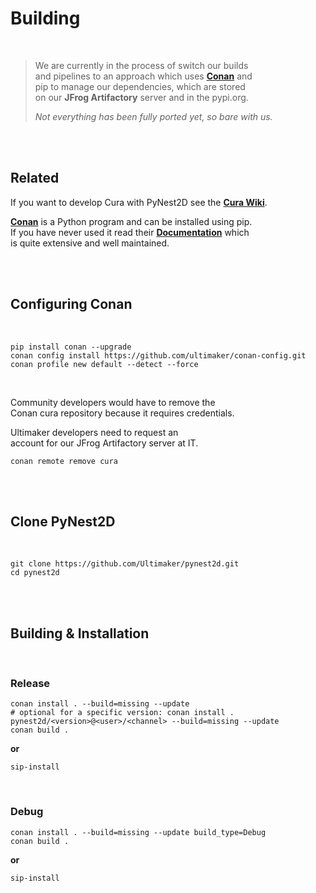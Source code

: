 
# Building

<br>

> We are currently in the process of switch our builds <br>
> and pipelines to an approach which uses **[Conan]** and <br>
> pip to manage our dependencies, which are stored <br>
> on our **JFrog Artifactory** server and in the pypi.org.
>
> *Not everything has been fully ported yet, so bare with us.*


<br>
<br>

## Related

If you want to develop Cura with PyNest2D see the **[Cura Wiki][Cura From Source]**.

**[Conan]** is a Python program and can be installed using pip. <br>
If you have never used it read their **[Documentation][Conan Docs]** which <br>is quite extensive and well maintained.


<br>
<br>

## Configuring Conan

<br>

```shell
pip install conan --upgrade
conan config install https://github.com/ultimaker/conan-config.git
conan profile new default --detect --force
```

<br>

Community developers would have to remove the <br>
Conan cura repository because it requires credentials. 

Ultimaker developers need to request an <br>
account for our JFrog Artifactory server at IT.

```shell
conan remote remove cura
```

<br>
<br>

## Clone PyNest2D

<br>

```shell
git clone https://github.com/Ultimaker/pynest2d.git
cd pynest2d
```

<br>
<br>

## Building & Installation

<br>

### Release

```shell
conan install . --build=missing --update
# optional for a specific version: conan install . pynest2d/<version>@<user>/<channel> --build=missing --update
conan build .
```
**or**

```shell
sip-install
```

<br>

### Debug

```shell
conan install . --build=missing --update build_type=Debug
conan build .
```

**or**

```shell
sip-install
```

<br>


<!----------------------------------------------------------------------------->

[Cura From Source]: https://github.com/Ultimaker/Cura/wiki/Running-Cura-from-Source
[Conan Docs]: https://docs.conan.io/en/latest/index.html
[Conan]: https://conan.io/
